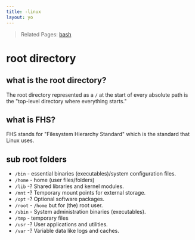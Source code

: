 ```yaml
---
title: -linux
layout: yo
---
```

> Related Pages: [bash](../pc/terminal/bash.md)


# root directory
## what is the root directory?
The root directory represented as a `/` at the start of every absolute path is the "top-level directory where everything starts."

## what is FHS?
FHS stands for "Filesystem Hierarchy Standard" which is the standard that Linux uses.

## sub root folders
- `/bin` - essential binaries (executables)/system configuration files.
- `/home` - home (user files/folders)
- `/lib` -? Shared libraries and kernel modules.
- `/mnt` -? Temporary mount points for external storage.
- `/opt` -? Optional software packages.
- `/root` - `/home` but for (the) root user.
- `/sbin` - System administration binaries (executables).
- `/tmp` - temporary files
- `/usr` -? User applications and utilities.
- `/var` -? Variable data like logs and caches.